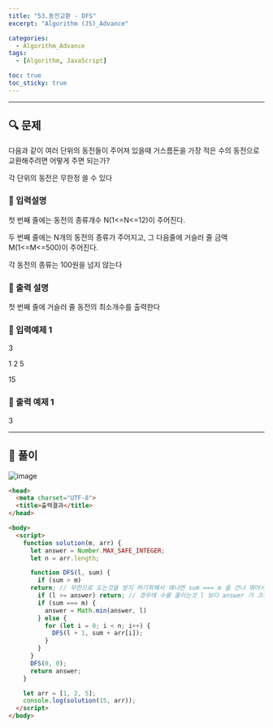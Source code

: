 ```yaml
---
title: "53.동전교환 - DFS"
excerpt: "Algorithm (JS)_Advance"

categories:
  - Algorithm_Advance
tags:
  - [Algorithm, JavaScript]

toc: true
toc_sticky: true
---
```


---



##  🔍 문제 
다음과  같이  여러  단위의  동전들이  주어져  있을때  거스름돈을  가장  적은  수의  동전으로  교환해주려면  어떻게  주면  되는가?


각  단위의  동전은  무한정  쓸  수  있다


### 🔹 입력설명
첫  번째  줄에는  동전의  종류개수  N(1<=N<=12)이  주어진다.  

두  번째  줄에는  N개의  동전의  종류가  주어지고,  그  다음줄에  거슬러  줄  금액  M(1<=M<=500)이  주어진다. 

각  동전의  종류는  100원을  넘지  않는다

### 🔹 출력 설명
첫  번째  줄에  거슬러  줄  동전의  최소개수를  출력한다

### 🔹 입력예제 1
3
 
1 2 5

15

### 🔹 출력 예제 1
3


----

##  📌 풀이

![image](https://user-images.githubusercontent.com/28912774/122305639-3477f500-cf42-11eb-9f12-0b20a596cf24.png)


```html
<head>
  <meta charset="UTF-8">
  <title>출력결과</title>
</head>

<body>
  <script>
    function solution(m, arr) {
      let answer = Number.MAX_SAFE_INTEGER;
      let n = arr.length;

      function DFS(l, sum) {
        if (sum > m)
      return; // 무한으로 도는것을 방지 하기위해서 왜냐면 sum === m 을 건너 뛰어서 조건이 안맞을때, 계속 for loop 가 돌 수 있기 때문에 sum 이 m 보다 크게 될 경우에 break 를 걸어줘야 함
        if (l >= answer) return; // 경우에 수를 줄이는것 l 보다 answer 가 크거나 같게 되면 실행되지 않고 if 문 빠져나가는것
        if (sum === m) {
          answer = Math.min(answer, l)
        } else {
          for (let i = 0; i < n; i++) {
            DFS(l + 1, sum + arr[i]);
          }
        }
      }
      DFS(0, 0);
      return answer;
    }

    let arr = [1, 2, 5];
    console.log(solution(15, arr));
  </script>
</body>
```
